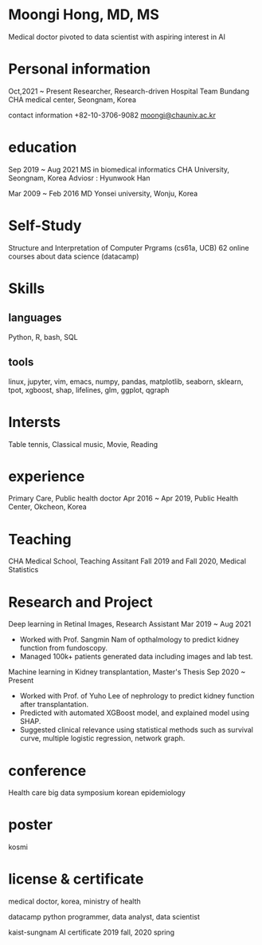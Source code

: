 # Moongi Hong, MD, MS
Medical doctor pivoted to data scientist with aspiring interest in AI

# Personal information
Oct,2021 ~ Present
Researcher, Research-driven Hospital Team
Bundang CHA medical center, Seongnam, Korea

contact information
+82-10-3706-9082
moongi@chauniv.ac.kr

# education
Sep 2019 ~ Aug 2021 
MS in biomedical informatics
CHA University, Seongnam, Korea
Adviosr : Hyunwook Han

Mar 2009 ~ Feb 2016
MD
Yonsei university, Wonju, Korea

# Self-Study
Structure and Interpretation of Computer Prgrams (cs61a, UCB)
62 online courses about data science (datacamp)

# Skills
## languages
Python, R, bash, SQL
## tools
linux, jupyter, vim, emacs, numpy, pandas, matplotlib, seaborn, sklearn, tpot, xgboost, shap, lifelines, glm, ggplot, qgraph

# Intersts
Table tennis, Classical music, Movie, Reading

# experience
Primary Care, Public health doctor
Apr 2016 ~ Apr 2019, Public Health Center, Okcheon, Korea

# Teaching
CHA Medical School, Teaching Assitant
Fall 2019 and Fall 2020, Medical Statistics

# Research and Project
Deep learning in Retinal Images, Research Assistant
Mar 2019 ~ Aug 2021
- Worked with Prof. Sangmin Nam of opthalmology to predict kidney function from fundoscopy. 
- Managed 100k+ patients generated data including images and lab test.

Machine learning in Kidney transplantation, Master's Thesis
Sep 2020 ~ Present
- Worked with Prof. of Yuho Lee of nephrology to predict kidney function after transplantation.
- Predicted with automated XGBoost model, and explained model using SHAP.  
- Suggested clinical relevance using statistical methods such as survival curve, multiple logistic regression, network graph.

# conference
Health care big data symposium
korean epidemiology
# poster
kosmi
# license & certificate
medical doctor, korea, ministry of health

datacamp python programmer, data analyst, data scientist

kaist-sungnam AI certificate 2019 fall, 2020 spring
